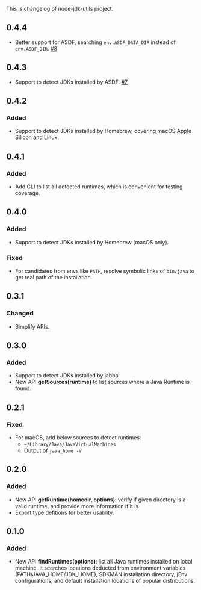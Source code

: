 This is changelog of node-jdk-utils project.

## 0.4.4
- Better support for ASDF, searching `env.ASDF_DATA_DIR` instead of `env.ASDF_DIR`. [#8](https://github.com/Eskibear/node-jdk-utils/pull/8)

## 0.4.3
- Support to detect JDKs installed by ASDF. [#7](https://github.com/Eskibear/node-jdk-utils/pull/7)

## 0.4.2
### Added
- Support to detect JDKs installed by Homebrew, covering macOS Apple Silicon and Linux.

## 0.4.1
### Added
- Add CLI to list all detected runtimes, which is convenient for testing coverage.

## 0.4.0
### Added
- Support to detect JDKs installed by Homebrew (macOS only).

### Fixed
- For candidates from envs like `PATH`, resolve symbolic links of `bin/java` to get real path of the installation.

## 0.3.1
### Changed
- Simplify APIs.

## 0.3.0
### Added
- Support to detect JDKs installed by jabba.
- New API **getSources(runtime)** to list sources where a Java Runtime is found.

## 0.2.1
### Fixed
- For macOS, add below sources to detect runtimes:
  - `~/Library/Java/JavaVirtualMachines`
  - Output of `java_home -V`

## 0.2.0
### Added
- New API **getRuntime(homedir, options)**: verify if given directory is a valid runtime, and provide more information if it is.
- Export type defitions for better usablity.

## 0.1.0
### Added
- New API **findRuntimes(options)**: list all Java runtimes installed on local machine. It searches locations deducted from environment variables (PATH/JAVA_HOME/JDK_HOME), SDKMAN installation directory, jEnv configurations, and default installation locations of popular distributions.
